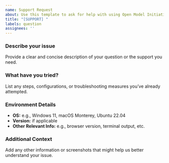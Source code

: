 ```yaml
---
name: Support Request
about: Use this template to ask for help with using Open Model Initiative Data Repository
title: "[SUPPORT] "
labels: question
assignees: ''
---
```


### Describe your issue

Provide a clear and concise description of your question or the support you need.

### What have you tried?

List any steps, configurations, or troubleshooting measures you’ve already attempted.

### Environment Details

- **OS:** e.g., Windows 11, macOS Monterey, Ubuntu 22.04
- **Version:** if applicable
- **Other Relevant Info:** e.g., browser version, terminal output, etc.

### Additional Context

Add any other information or screenshots that might help us better understand your issue.
